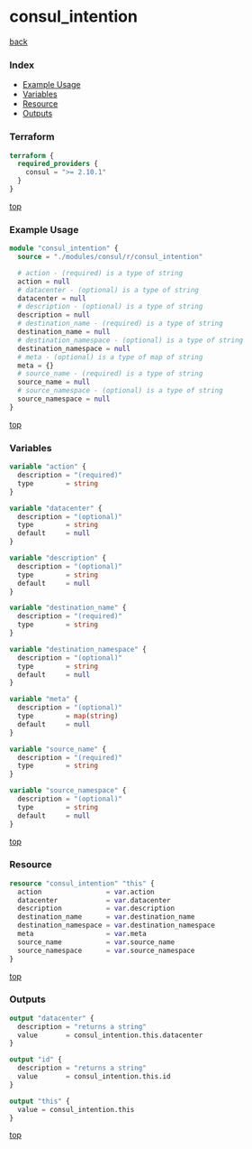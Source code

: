 # consul_intention

[back](../consul.md)

### Index

- [Example Usage](#example-usage)
- [Variables](#variables)
- [Resource](#resource)
- [Outputs](#outputs)

### Terraform

```terraform
terraform {
  required_providers {
    consul = ">= 2.10.1"
  }
}
```

[top](#index)

### Example Usage

```terraform
module "consul_intention" {
  source = "./modules/consul/r/consul_intention"

  # action - (required) is a type of string
  action = null
  # datacenter - (optional) is a type of string
  datacenter = null
  # description - (optional) is a type of string
  description = null
  # destination_name - (required) is a type of string
  destination_name = null
  # destination_namespace - (optional) is a type of string
  destination_namespace = null
  # meta - (optional) is a type of map of string
  meta = {}
  # source_name - (required) is a type of string
  source_name = null
  # source_namespace - (optional) is a type of string
  source_namespace = null
}
```

[top](#index)

### Variables

```terraform
variable "action" {
  description = "(required)"
  type        = string
}

variable "datacenter" {
  description = "(optional)"
  type        = string
  default     = null
}

variable "description" {
  description = "(optional)"
  type        = string
  default     = null
}

variable "destination_name" {
  description = "(required)"
  type        = string
}

variable "destination_namespace" {
  description = "(optional)"
  type        = string
  default     = null
}

variable "meta" {
  description = "(optional)"
  type        = map(string)
  default     = null
}

variable "source_name" {
  description = "(required)"
  type        = string
}

variable "source_namespace" {
  description = "(optional)"
  type        = string
  default     = null
}
```

[top](#index)

### Resource

```terraform
resource "consul_intention" "this" {
  action                = var.action
  datacenter            = var.datacenter
  description           = var.description
  destination_name      = var.destination_name
  destination_namespace = var.destination_namespace
  meta                  = var.meta
  source_name           = var.source_name
  source_namespace      = var.source_namespace
}
```

[top](#index)

### Outputs

```terraform
output "datacenter" {
  description = "returns a string"
  value       = consul_intention.this.datacenter
}

output "id" {
  description = "returns a string"
  value       = consul_intention.this.id
}

output "this" {
  value = consul_intention.this
}
```

[top](#index)